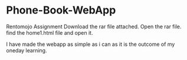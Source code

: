# Phone-Book-WebApp
Rentomojo Assignment
Download the rar file attached.
Open the rar file.
find the home1.html file and open it.

I have made the webapp as simple as i can as it is the outcome of my oneday learning.
